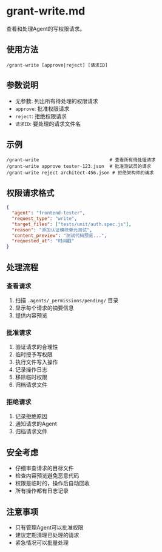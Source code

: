 # grant-write.md

查看和处理Agent的写权限请求。

## 使用方法
```
/grant-write [approve|reject] [请求ID]
```

## 参数说明

- 无参数: 列出所有待处理的权限请求
- `approve`: 批准权限请求
- `reject`: 拒绝权限请求
- `请求ID`: 要处理的请求文件名

## 示例

```
/grant-write                          # 查看所有待处理请求
/grant-write approve tester-123.json  # 批准测试员的请求
/grant-write reject architect-456.json # 拒绝架构师的请求
```

## 权限请求格式

```json
{
  "agent": "frontend-tester",
  "request_type": "write",
  "target_files": ["tests/unit/auth.spec.js"],
  "reason": "添加认证模块单元测试",
  "content_preview": "测试代码预览...",
  "requested_at": "时间戳"
}
```

## 处理流程

### 查看请求
1. 扫描 `.agents/_permissions/pending/` 目录
2. 显示每个请求的摘要信息
3. 提供内容预览

### 批准请求
1. 验证请求的合理性
2. 临时授予写权限
3. 执行文件写入操作
4. 记录操作日志
5. 移除临时权限
6. 归档请求文件

### 拒绝请求
1. 记录拒绝原因
2. 通知请求的Agent
3. 归档请求文件

## 安全考虑

- 仔细审查请求的目标文件
- 检查内容预览避免恶意代码
- 权限是临时的，操作后自动回收
- 所有操作都有日志记录

## 注意事项

- 只有管理Agent可以批准权限
- 建议定期清理已处理的请求
- 紧急情况可以批量处理